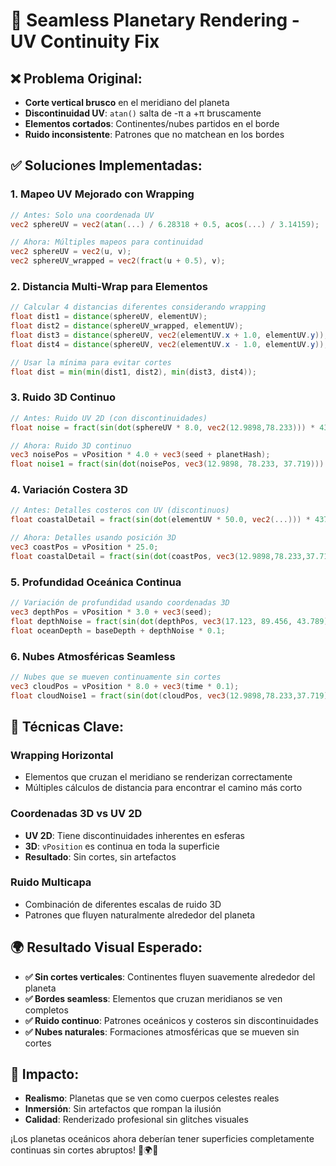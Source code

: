 # 🔄 Seamless Planetary Rendering - UV Continuity Fix

## ❌ **Problema Original:**
- **Corte vertical brusco** en el meridiano del planeta
- **Discontinuidad UV**: `atan()` salta de -π a +π bruscamente
- **Elementos cortados**: Continentes/nubes partidos en el borde
- **Ruido inconsistente**: Patrones que no matchean en los bordes

## ✅ **Soluciones Implementadas:**

### 1. **Mapeo UV Mejorado con Wrapping**
```glsl
// Antes: Solo una coordenada UV
vec2 sphereUV = vec2(atan(...) / 6.28318 + 0.5, acos(...) / 3.14159);

// Ahora: Múltiples mapeos para continuidad
vec2 sphereUV = vec2(u, v);
vec2 sphereUV_wrapped = vec2(fract(u + 0.5), v);
```

### 2. **Distancia Multi-Wrap para Elementos**
```glsl
// Calcular 4 distancias diferentes considerando wrapping
float dist1 = distance(sphereUV, elementUV);
float dist2 = distance(sphereUV_wrapped, elementUV);
float dist3 = distance(sphereUV, vec2(elementUV.x + 1.0, elementUV.y));
float dist4 = distance(sphereUV, vec2(elementUV.x - 1.0, elementUV.y));

// Usar la mínima para evitar cortes
float dist = min(min(dist1, dist2), min(dist3, dist4));
```

### 3. **Ruido 3D Continuo**
```glsl
// Antes: Ruido UV 2D (con discontinuidades)
float noise = fract(sin(dot(sphereUV * 8.0, vec2(12.9898,78.233))) * 43758.5);

// Ahora: Ruido 3D continuo
vec3 noisePos = vPosition * 4.0 + vec3(seed + planetHash);
float noise1 = fract(sin(dot(noisePos, vec3(12.9898, 78.233, 37.719))) * 43758.5);
```

### 4. **Variación Costera 3D**
```glsl
// Antes: Detalles costeros con UV (discontinuos)
float coastalDetail = fract(sin(dot(elementUV * 50.0, vec2(...))) * 43758.5);

// Ahora: Detalles usando posición 3D
vec3 coastPos = vPosition * 25.0;
float coastalDetail = fract(sin(dot(coastPos, vec3(12.9898,78.233,37.719))) * 43758.5);
```

### 5. **Profundidad Oceánica Continua**
```glsl
// Variación de profundidad usando coordenadas 3D
vec3 depthPos = vPosition * 3.0 + vec3(seed);
float depthNoise = fract(sin(dot(depthPos, vec3(17.123, 89.456, 43.789))) * 12758.5);
float oceanDepth = baseDepth + depthNoise * 0.1;
```

### 6. **Nubes Atmosféricas Seamless**
```glsl
// Nubes que se mueven continuamente sin cortes
vec3 cloudPos = vPosition * 8.0 + vec3(time * 0.1);
float cloudNoise1 = fract(sin(dot(cloudPos, vec3(12.9898,78.233,37.719))) * 43758.5);
```

## 🎯 **Técnicas Clave:**

### **Wrapping Horizontal**
- Elementos que cruzan el meridiano se renderizan correctamente
- Múltiples cálculos de distancia para encontrar el camino más corto

### **Coordenadas 3D vs UV 2D**
- **UV 2D**: Tiene discontinuidades inherentes en esferas
- **3D**: `vPosition` es continua en toda la superficie
- **Resultado**: Sin cortes, sin artefactos

### **Ruido Multicapa**
- Combinación de diferentes escalas de ruido 3D
- Patrones que fluyen naturalmente alrededor del planeta

## 🌍 **Resultado Visual Esperado:**
- **✅ Sin cortes verticales**: Continentes fluyen suavemente alrededor del planeta
- **✅ Bordes seamless**: Elementos que cruzan meridianos se ven completos
- **✅ Ruido continuo**: Patrones oceánicos y costeros sin discontinuidades
- **✅ Nubes naturales**: Formaciones atmosféricas que se mueven sin cortes

## 🚀 **Impacto:**
- **Realismo**: Planetas que se ven como cuerpos celestes reales
- **Inmersión**: Sin artefactos que rompan la ilusión
- **Calidad**: Renderizado profesional sin glitches visuales

¡Los planetas oceánicos ahora deberían tener superficies completamente continuas sin cortes abruptos! 🌊🌍✨